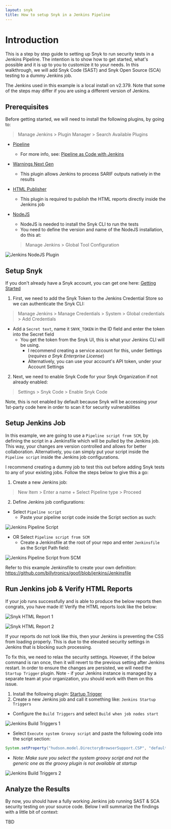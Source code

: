 ```yaml
---
layout: snyk
title: How to setup Snyk in a Jenkins Pipeline
---
```


# Introduction

This is a step by step guide to setting up Snyk to run security tests in a Jenkins Pipeline.
The intention is to show how to get started, what's possible and it is up to you to customize it to your needs.
In this walkthrough, we will add Snyk Code (SAST) and Snyk Open Source (SCA) testing to a dummy Jenkins job.

The Jenkins used in this example is a local install on v2.379. Note that some of the steps may differ if you are using a different version of Jenkins.

## Prerequisites

Before getting started, we will need to install the following plugins, by going to:
> Manage Jenkins > Plugin Manager > Search Available Plugins

- [Pipeline](https://plugins.jenkins.io/workflow-aggregator/)
  - For more info, see: [Pipeline as Code with Jenkins](https://www.jenkins.io/solutions/pipeline/)
 
- [Warnings Next Gen](https://plugins.jenkins.io/warnings-ng/)
  - This plugin allows Jenkins to process SARIF outputs natively in the results
 
- [HTML Publisher](https://plugins.jenkins.io/htmlpublisher/)
  - This plugin is required to publish the HTML reports directly inside the Jenkins job
 
- [NodeJS](https://plugins.jenkins.io/nodejs/)
  - NodeJS is needed to install the Snyk CLI to run the tests
  - You need to define the version and name of the NodeJS installation, do this at:
  > Manage Jenkins > Global Tool Configuration
  
![Jenkins NodeJS Plugin](/assets/images/snyk/how-to-setup-jenkins-1.png)

## Setup Snyk

If you don't already have a Snyk account, you can get one here: [Getting Started](https://docs.snyk.io/getting-started/quickstart/create-a-snyk-account)

1. First, we need to add the Snyk Token to the Jenkins Credential Store so we can authenticate the Snyk CLI:
> Manage Jenkins > Manage Credentials > System > Global credentials > Add Credentials

- Add a ```Secret text```, name it ```SNYK_TOKEN``` in the ID field and enter the token into the Secret field
  - You get the token from the Snyk UI, this is what your Jenkins CLI will be using.
    - I recommend creating a service account for this, under Settings (*requires a Snyk Enterprise License*)
    - Alternatively, you can use your account's API token, under your Account Settings

2. Next, we need to enable Snyk Code for your Snyk Organization if not already enabled:
> Settings > Snyk Code > Enable Snyk Code

Note, this is not enabled by default because Snyk will be accessing your 1st-party code here in order to scan it for security vulnerabilities

## Setup Jenkins Job

In this example, we are going to use a ```Pipeline script from SCM```, by defining the script in a Jenkinsfile which will be pulled by the Jenkins job.
This way, your changes are version controlled and allows for better collaboration.
Alternatively, you can simply put your script inside the ```Pipeline script``` inside the Jenkins job configurations.

I recommend creating a dummy job to test this out before adding Snyk tests to any of your existing jobs.
Follow the steps below to give this a go:

1. Create a new Jenkins job:
> New Item > Enter a name + Select Pipeline type > Proceed  

2. Define Jenkins job configurations:
- Select ```Pipeline script```
  - Paste your pipeline script code inside the Script section as such:
    
![Jenkins Pipeline Script](/assets/images/snyk/how-to-setup-jenkins-2.png)

- OR Select ```Pipeline script from SCM```
  - Create a Jenkinsfile at the root of your repo and enter ```Jenkinsfile``` as the Script Path field:
    
![Jenkins Pipeline Script from SCM](/assets/images/snyk/how-to-setup-jenkins-3.png)

Refer to this example Jenkinsfile to create your own definition:
https://github.com/billytronics/goof/blob/jenkins/Jenkinsfile

## Run Jenkins job & Verify HTML Reports

If your job runs successfully and is able to produce the below reports then congrats, you have made it!
Verify the HTML reports look like the below:

![Snyk HTML Report 1](/assets/images/snyk/how-to-setup-jenkins-4.png)

![Snyk HTML Report 2](/assets/images/snyk/how-to-setup-jenkins-5.png)

If your reports do not look like this, then your Jenkins is preventing the CSS from loading properly.
This is due to the elevated security settings in Jenkins that is blocking such processing.

To fix this, we need to relax the security settings. However, if the below command is ran once, then it will revert to the previous setting after Jenkins restart.
In order to ensure the changes are persisted, we will need the ```Startup Trigger``` plugin.
Note - if your Jenkins instance is managed by a separate team at your organization, you should work with them on this issue.

1. Install the following plugin: [Startup Trigger](https://plugins.jenkins.io/startup-trigger-plugin/)
2. Create a new Jenkins job and call it something like: ```Jenkins Startup Triggers```
- Configure the ```Build Triggers``` and select ```Build when job nodes start```
  
![Jenkins Build Triggers 1](/assets/images/snyk/how-to-setup-jenkins-6.png)

- Select ```Execute system Groovy script``` and paste the following code into the script section:
``` groovy
System.setProperty("hudson.model.DirectoryBrowserSupport.CSP", "default-src 'self' 'unsafe-inline' 'unsafe-eval'; img-src 'self' 'unsafe-inline' data:;")
```
  - *Note: Make sure you select the system groovy script and not the generic one as the groovy plugin is not available at startup*

![Jenkins Build Triggers 2](/assets/images/snyk/how-to-setup-jenkins-7.png)

## Analyze the Results

By now, you should have a fully working Jenkins job running SAST & SCA security testing on your source code.
Below I will summarize the findings with a little bit of context:

TBD
